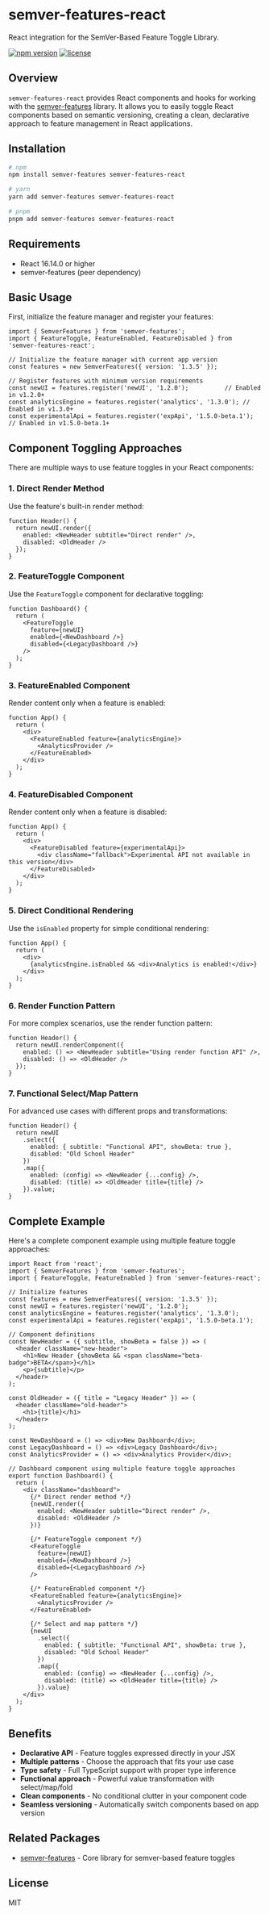 # semver-features-react

React integration for the SemVer-Based Feature Toggle Library.

[![npm version](https://img.shields.io/npm/v/semver-features-react.svg)](https://www.npmjs.com/package/semver-features-react)
[![license](https://img.shields.io/npm/l/semver-features-react.svg)](./LICENSE)

## Overview

`semver-features-react` provides React components and hooks for working with the [semver-features](https://www.npmjs.com/package/semver-features) library. It allows you to easily toggle React components based on semantic versioning, creating a clean, declarative approach to feature management in React applications.

## Installation

```bash
# npm
npm install semver-features semver-features-react

# yarn
yarn add semver-features semver-features-react

# pnpm
pnpm add semver-features semver-features-react
```

## Requirements

- React 16.14.0 or higher
- semver-features (peer dependency)

## Basic Usage

First, initialize the feature manager and register your features:

```tsx
import { SemverFeatures } from 'semver-features';
import { FeatureToggle, FeatureEnabled, FeatureDisabled } from 'semver-features-react';

// Initialize the feature manager with current app version
const features = new SemverFeatures({ version: '1.3.5' });

// Register features with minimum version requirements
const newUI = features.register('newUI', '1.2.0');          // Enabled in v1.2.0+
const analyticsEngine = features.register('analytics', '1.3.0'); // Enabled in v1.3.0+
const experimentalApi = features.register('expApi', '1.5.0-beta.1'); // Enabled in v1.5.0-beta.1+
```

## Component Toggling Approaches

There are multiple ways to use feature toggles in your React components:

### 1. Direct Render Method

Use the feature's built-in render method:

```tsx
function Header() {
  return newUI.render({
    enabled: <NewHeader subtitle="Direct render" />,
    disabled: <OldHeader />
  });
}
```

### 2. FeatureToggle Component

Use the `FeatureToggle` component for declarative toggling:

```tsx
function Dashboard() {
  return (
    <FeatureToggle 
      feature={newUI}
      enabled={<NewDashboard />}
      disabled={<LegacyDashboard />}
    />
  );
}
```

### 3. FeatureEnabled Component

Render content only when a feature is enabled:

```tsx
function App() {
  return (
    <div>
      <FeatureEnabled feature={analyticsEngine}>
        <AnalyticsProvider />
      </FeatureEnabled>
    </div>
  );
}
```

### 4. FeatureDisabled Component

Render content only when a feature is disabled:

```tsx
function App() {
  return (
    <div>
      <FeatureDisabled feature={experimentalApi}>
        <div className="fallback">Experimental API not available in this version</div>
      </FeatureDisabled>
    </div>
  );
}
```

### 5. Direct Conditional Rendering

Use the `isEnabled` property for simple conditional rendering:

```tsx
function App() {
  return (
    <div>
      {analyticsEngine.isEnabled && <div>Analytics is enabled!</div>}
    </div>
  );
}
```

### 6. Render Function Pattern

For more complex scenarios, use the render function pattern:

```tsx
function Header() {
  return newUI.renderComponent({
    enabled: () => <NewHeader subtitle="Using render function API" />,
    disabled: () => <OldHeader />
  });
}
```

### 7. Functional Select/Map Pattern

For advanced use cases with different props and transformations:

```tsx
function Header() {
  return newUI
    .select({
      enabled: { subtitle: "Functional API", showBeta: true },
      disabled: "Old School Header"
    })
    .map({
      enabled: (config) => <NewHeader {...config} />,
      disabled: (title) => <OldHeader title={title} />
    }).value;
}
```

## Complete Example

Here's a complete component example using multiple feature toggle approaches:

```tsx
import React from 'react';
import { SemverFeatures } from 'semver-features';
import { FeatureToggle, FeatureEnabled } from 'semver-features-react';

// Initialize features
const features = new SemverFeatures({ version: '1.3.5' });
const newUI = features.register('newUI', '1.2.0');
const analyticsEngine = features.register('analytics', '1.3.0');
const experimentalApi = features.register('expApi', '1.5.0-beta.1');

// Component definitions
const NewHeader = ({ subtitle, showBeta = false }) => (
  <header className="new-header">
    <h1>New Header {showBeta && <span className="beta-badge">BETA</span>}</h1>
    <p>{subtitle}</p>
  </header>
);

const OldHeader = ({ title = "Legacy Header" }) => (
  <header className="old-header">
    <h1>{title}</h1>
  </header>
);

const NewDashboard = () => <div>New Dashboard</div>;
const LegacyDashboard = () => <div>Legacy Dashboard</div>;
const AnalyticsProvider = () => <div>Analytics Provider</div>;

// Dashboard component using multiple feature toggle approaches
export function Dashboard() {
  return (
    <div className="dashboard">
      {/* Direct render method */}
      {newUI.render({
        enabled: <NewHeader subtitle="Direct render" />,
        disabled: <OldHeader />
      })}
      
      {/* FeatureToggle component */}
      <FeatureToggle 
        feature={newUI}
        enabled={<NewDashboard />}
        disabled={<LegacyDashboard />}
      />
      
      {/* FeatureEnabled component */}
      <FeatureEnabled feature={analyticsEngine}>
        <AnalyticsProvider />
      </FeatureEnabled>
      
      {/* Select and map pattern */}
      {newUI
        .select({
          enabled: { subtitle: "Functional API", showBeta: true },
          disabled: "Old School Header"
        })
        .map({
          enabled: (config) => <NewHeader {...config} />,
          disabled: (title) => <OldHeader title={title} />
        }).value}
    </div>
  );
}
```

## Benefits

- **Declarative API** - Feature toggles expressed directly in your JSX
- **Multiple patterns** - Choose the approach that fits your use case
- **Type safety** - Full TypeScript support with proper type inference
- **Functional approach** - Powerful value transformation with select/map/fold
- **Clean components** - No conditional clutter in your component code
- **Seamless versioning** - Automatically switch components based on app version

## Related Packages

- [semver-features](https://www.npmjs.com/package/semver-features) - Core library for semver-based feature toggles

## License

MIT 